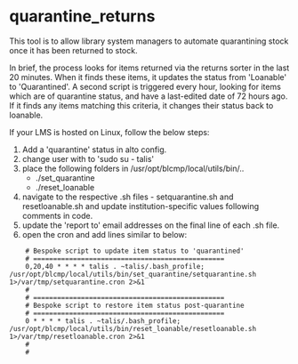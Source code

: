 # quarantine_returns

This tool is to allow library system managers to automate quarantining stock once it has been returned to stock.

In brief, the process looks for items returned via the returns sorter in the last 20 minutes. When it finds these items, it updates the status from 'Loanable' to 'Quarantined'. A second script is triggered every hour, looking for items which are of quarantine status, and have a last-edited date of 72 hours ago. If it finds any items matching this criteria, it changes their status back to loanable.

If your LMS is hosted on Linux, follow the below steps:

 1) Add a 'quarantine' status in alto config.
 2) change user with to 'sudo su - talis'
 3) place the following folders in /usr/opt/blcmp/local/utils/bin/..
    - ./set_quarantine
    - ./reset_loanable
 4) navigate to the respective .sh files - setquarantine.sh and resetloanable.sh and update institution-specific values following comments in code.
 5) update the 'report to' email addresses on the final line of each .sh file.
 6) open the cron and add lines similar to below:
 
 ``` # ================================================
     # Bespoke script to update item status to 'quarantined'
     # ================================================
     0,20,40 * * * * talis . ~talis/.bash_profile; /usr/opt/blcmp/local/utils/bin/set_quarantine/setquarantine.sh 1>/var/tmp/setquarantine.cron 2>&1
     #
     # ================================================
     # Bespoke script to restore item status post-quarantine
     # ================================================
     0 * * * * talis . ~talis/.bash_profile; /usr/opt/blcmp/local/utils/bin/reset_loanable/resetloanable.sh 1>/var/tmp/resetloanable.cron 2>&1
     #
     # 

